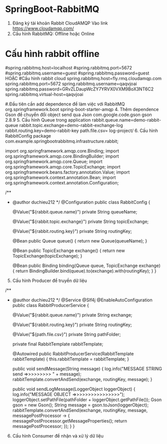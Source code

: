# SpringBoot-RabbitMQ
1. Đăng ký tài khoản Rabbit CloudAMQP
   Vào link https://www.cloudamqp.com/
2. Cấu hình RabbitMQ: Offline hoặc Online
  # Cấu hình rabbit offline
  #spring.rabbitmq.host=localhost
  #spring.rabbitmq.port=5672
  #spring.rabbitmq.username=guest
  #spring.rabbitmq.password=guest
HOẶC
  #Cấu hình rabbit cloud
  spring.rabbitmq.host=fly.rmq.cloudamqp.com
  spring.rabbitmq.port=5672
  spring.rabbitmq.username=qaqvjoai
  spring.rabbitmq.password=GRvZLDaupWcZY7YRVX0VXM9BoX3NT6C2
  spring.rabbitmq.virtual-host=qaqvjoai
  
#.Đầu tiên cần add dependence để làm việc với RabbitMQ
     <dependency>
            <groupId>org.springframework.boot</groupId>
            <artifactId>spring-boot-starter-amqp</artifactId>
        </dependency>
4. Thêm dependence Gson để chuyển đổi object send qua Json
   <dependency>
            <groupId>com.google.code.gson</groupId>
            <artifactId>gson</artifactId>
            <version>2.8.9</version>
        </dependency>
5. Cấu hình Queue trong application
    rabbit.queue.name=demo-rabbit-queue
    rabbit.topic.exchange=demo-rabbit-exchange-log
    rabbit.routing.key=demo-rabbit-key
    path.file.csv= log-project/
6. Cấu hình RabbitConfig
   package com.example.springbootrabbitmq.infrastructure.rabbit;

import org.springframework.amqp.core.Binding;
import org.springframework.amqp.core.BindingBuilder;
import org.springframework.amqp.core.Queue;
import org.springframework.amqp.core.TopicExchange;
import org.springframework.beans.factory.annotation.Value;
import org.springframework.context.annotation.Bean;
import org.springframework.context.annotation.Configuration;


/**
 * @author duchieu212
 */
@Configuration
public class RabbitConfig {

    @Value("${rabbit.queue.name}")
    private String queueName;

    @Value("${rabbit.topic.exchange}")
    private String topicExchange;

    @Value("${rabbit.routing.key}")
    private String routingKey;

    @Bean
    public Queue queue() {
        return new Queue(queueName);
    }

    @Bean
    public TopicExchange exchange() {
        return new TopicExchange(topicExchange);
    }

    @Bean
    public Binding binding(Queue queue, TopicExchange exchange) {
        return BindingBuilder.bind(queue).to(exchange).with(routingKey);
    }
}

5. Cấu hình Producer để truyền dữ liệu
   
/**
 * @author duchieu212
 */
@Service
@Slf4j
@EnableAutoConfiguration
public class RabbitProducerService {

    @Value("${rabbit.queue.name}")
    private String exchange;

    @Value("${rabbit.routing.key}")
    private String routingKey;

    @Value("${path.file.csv}")
    private String pathFolder;

    private final RabbitTemplate rabbitTemplate;

    @Autowired
    public RabbitProducerService(RabbitTemplate rabbitTemplate) {
        this.rabbitTemplate = rabbitTemplate;
    }

    public void sendMessage(String message) {
        log.info("MESSAGE STRING send =>>>>>>>>> " + message);
        rabbitTemplate.convertAndSend(exchange, routingKey, message);
    }

    public void sendLogMessage(LoggerObject loggerObject) {
        log.info("MESSAGE OBJECT =>>>>>>>>>>>>>>>>");
        loggerObject.setPathFile(pathFolder + loggerObject.getPathFile());
        Gson gson = new Gson();
        String message = gson.toJson(loggerObject);
        rabbitTemplate.convertAndSend(exchange, routingKey, message, messagePostProcessor -> {
            messagePostProcessor.getMessageProperties();
            return messagePostProcessor;
        });
    }
}


6. Cấu hình Consumer để nhận và xử lý dữ liệu





